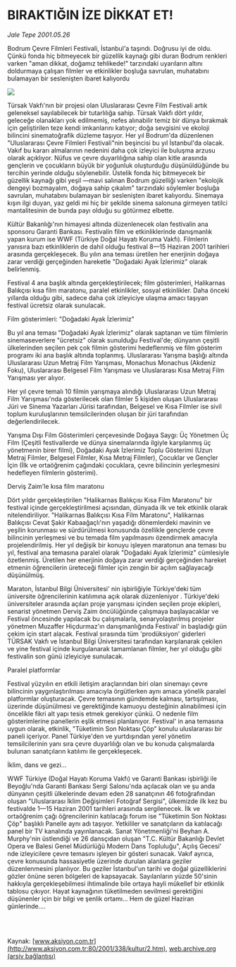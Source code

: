 # BIRAKTIĞIN İZE DİKKAT ET!

*Jale Tepe 2001.05.26*

<div>
 <p class="spot">
  Bodrum Çevre Filmleri Festivali, İstanbul'a taşındı. Doğrusu iyi de oldu. Çünkü fonda hiç bitmeyecek bir güzellik kaynağı gibi duran Bodrum renkleri varken "aman dikkat, doğamız tehlikede!" tarzındaki uyarıların altını doldurmaya çalışan filmler ve etkinlikler boşluğa savrulan, muhatabını bulamayan bir seslenişten ibaret kalıyordu
 </p>
 <p class="metin">
 </p>
 <img border="0" src="/web/20020428181317im_/http://www.aksiyon.com.tr/2001/338/resimler/Cevre.jpg"/>
 <p class="metin">
  Türsak Vakfı'nın bir projesi olan Uluslararası Çevre Film Festivali artık geleneksel sayılabilecek bir tutarlılığa sahip.  Türsak Vakfı dört yıldır, geleceğe olanakları yok edilmemiş, nefes alınabilir temiz bir dünya bırakmak için geliştirilen teze kendi imkanlarını katıyor; doğa sevgisini ve ekoloji bilincini sinematoğrafik düzleme taşıyor. Her yıl Bodrum'da düzenlenen "Uluslararası Çevre Filmleri Festivali"nin beşincisi bu yıl İstanbul'da olacak. Vakıf bu kararı almalarının nedenini daha çok izleyici ile buluşma arzusu olarak açıklıyor. Nüfus ve çevre duyarlılığına sahip olan kitle arasında gençlerin ve çocukların büyük bir yoğunluk oluşturduğu düşünüldüğünde bu tercihin yerinde olduğu söylenebilir. Üstelik fonda hiç bitmeyecek bir güzellik kaynağı gibi yeşil —mavi salınan Bodrum güzelliği varken "ekolojik dengeyi bozmayalım, doğaya sahip çıkalım" tarzındaki söylemler  boşluğa savrulan, muhatabını bulamayan bir seslenişten ibaret kalıyordu. Sinemaya kışın ilgi duyan, yaz geldi mi hiç bir şekilde sinema salonuna girmeyen tatilci mantalitesinin de bunda payı olduğu su götürmez elbette.
 </p>
 <p class="metin">
  Kültür Bakanlığı'nın himayesi altında düzenlenecek olan festivalin ana sponsoru Garanti Bankası. Festivalin film ve etkinliklerinde danışmanlık yapan kurum ise WWF (Türkiye Doğal Hayatı Koruma Vakfı). Filmlerin yanısıra bazı etkinliklerin de dahil olduğu festival 8—15 Haziran 2001 tarihleri arasında gerçekleşecek. Bu yılın ana teması üretilen her enerjinin doğaya zarar verdiği gerçeğinden hareketle "Doğadaki Ayak İzlerimiz" olarak belirlenmiş.
 </p>
 <p class="metin">
  Festival 4 ana başlık altında gerçekleştirilecek; film gösterimleri, Halikarnas Balıkçısı kısa film maratonu, paralel etkinlikler, sosyal etkinlikler. Daha önceki yıllarda olduğu gibi, sadece daha çok izleyiciye ulaşma amacı taşıyan festival ücretsiz olarak sunulacak.
 </p>
 <p class="metin">
  Film gösterimleri: "Doğadaki Ayak İzlerimiz"
 </p>
 <p class="metin">
  Bu yıl ana teması "Doğadaki Ayak İzlerimiz" olarak saptanan ve tüm filmlerin sinemaseverlere "ücretsiz" olarak sunulduğu Festival'de; dünyanın çeşitli ülkelerinden seçilen pek çok filmin gösterimi hedeflenmiş ve film gösterim programı iki ana başlık altında toplanmış. Uluslararası Yarışma başlığı altında Uluslararası Uzun Metraj Film Yarışması, Monachus Monachus (Akdeniz Foku), Uluslararası Belgesel Film Yarışması ve Uluslararası Kısa Metraj Film Yarışması yer alıyor.
 </p>
 <p class="metin">
  Her yıl çevre temalı 10 filmin yarışmaya alındığı Uluslararası Uzun Metraj Film Yarışması'nda gösterilecek olan filmler 5 kişiden oluşan Uluslararası Jüri ve Sinema Yazarları Jürisi tarafından, Belgesel ve Kısa Filmler ise sivil toplum kuruluşlarının temsilcilerinden oluşan bir jüri tarafından değerlendirilecek.
 </p>
 <p class="metin">
  Yarışma Dışı Film Gösterimleri çerçevesinde Doğaya Saygı: Üç Yönetmen Üç Film (Çeşitli festivallerde ve dünya sinemalarında ilgiyle karşılanmış üç yönetmenin birer filmi), Doğadaki Ayak İzlerimiz Toplu Gösterimi (Uzun Metraj Filmler, Belgesel Filmler, Kısa Metraj Filmler), Çocuklar ve Gençler İçin (İlk ve ortaöğrenim çağındaki çocuklara, çevre bilincinin yerleşmesini hedefleyen filmlerin gösterimi).
 </p>
 <p class="metin">
  Derviş Zaim'le kısa film maratonu
 </p>
 <p class="metin">
  Dört yıldır gerçekleştirilen "Halikarnas Balıkçısı Kısa Film Maratonu" bir festival içinde gerçekleştirilmesi açısından, dünyada ilk ve tek etkinlik olarak nitelendiriliyor. "Halikarnas Balıkçısı Kısa Film Maratonu", Halikarnas Balıkçısı Cevat Şakir Kabaağaçlı'nın yaşadığı dönemlerdeki mavinin ve yeşilin korunması ve sürdürülmesi konusunda özellikle gençlerde çevre bilincinin yerleşmesi ve bu temada film yapılmasını özendirmek amacıyla projelendirilmiş. Her yıl değişik bir konuyu işleyen maratonun ana teması bu yıl, festival ana temasına paralel olarak "Doğadaki Ayak İzlerimiz" cümlesiyle özetlenmiş. Üretilen her enerjinin doğaya zarar verdiği gerçeğinden hareket etmenin  öğrencilerin üreteceği filmler için zengin bir açılım sağlayacağı düşünülmüş.
 </p>
 <p class="metin">
  Maraton, İstanbul Bilgi Üniversitesi' nin işbirliğiyle Türkiye'deki tüm üniversite öğrencilerinin katılımına açık olarak düzenleniyor . Türkiye'deki üniversiteler arasında açılan proje yarışması içinden seçilen proje ekipleri, senarist yönetmen Derviş Zaim öncülüğünde çalışmaya başlayacaklar ve Festival öncesinde yapılacak bu çalışmalarla, senaryolaştırılmış projeler yönetmen Muzaffer Hiçdurmaz'ın danışmanlığında Festival' in başladığı gün çekim için start alacak. Festival sırasında tüm 'prodüksiyon' giderleri TÜRSAK Vakfı ve İstanbul Bilgi Üniversitesi tarafından karşılanarak çekilen ve yine festival içinde kurgulanarak tamamlanan filmler, her yıl olduğu gibi festivalin son günü izleyiciye sunulacak.
 </p>
 <p class="metin">
  Paralel platformlar
 </p>
 <p class="metin">
  Festival yüzyılın en etkili iletişim araçlarından biri olan sinemayı çevre bilincinin yaygınlaştırılması amacıyla örgütlerken aynı amaca yönelik paralel platformlar oluşturacak. Çevre temasının gündemde kalması, tartışılması, üzerinde düşünülmesi ve gerektiğinde kamuoyu desteğinin alınabilmesi için öncelikle fikri alt yapı tesis etmek gerekiyor çünkü. O nedenle film gösterimlerine panellerin eşlik etmesi planlanıyor. Festival' in ana temasına uygun olarak, etkinlik, "Tüketimin Son Noktası Çöp" konulu uluslararası bir paneli içeriyor. Panel Türkiye'den ve yurtdışından yerel yönetim temsilcilerinin yanı sıra çevre duyarlılığı olan ve bu konuda çalışmalarda bulunan sanatçıların katılımı ile gerçekleşecek.
 </p>
 <p class="metin">
  İklim, dans ve gezi...
 </p>
 <p class="metin">
  WWF Türkiye (Doğal Hayatı Koruma Vakfı) ve Garanti Bankası işbirliği ile Beyoğlu'nda Garanti Bankası Sergi Salonu'nda açılacak olan ve şu anda dünyanın çeşitli ülkelerinde devam eden 28 sanatçının 46 fotoğrafından oluşan "Uluslararası İklim Değişimleri Fotoğraf Sergisi", ülkemizde ilk kez bu festivalde 1—15 Haziran 2001 tarihleri arasında sergilenecek.   İlk ve ortaöğrenim çağı öğrencilerinin katılacağı forum ise "Tüketimin Son Noktası Çöp" başlıklı Panelle aynı adı taşıyor. Yetkililer ve sanatçıların da katılacağı panel bir TV kanalında yayınlanacak. Sanat Yönetmenliği'ni Beyhan A. Murphy'nin üstlendiği ve 26 dansçıdan oluşan "T.C. Kültür Bakanlığı Devlet Opera ve Balesi Genel Müdürlüğü Modern Dans Topluluğu", Açılış Gecesi' nde izleyicilere çevre temasını işleyen bir gösteri sunacak. Vakıf ayrıca,  çevre konusunda hassasiyetle üzerinde durulan alanlara geziler düzenlenmesini planlıyor. Bu geziler İstanbul'un tarihi ve doğal güzelliklerini gözler önüne seren bölgeleri de kapsayacak.  Sayılanların yüzde 50'sinin hakkıyla gerçekleşebilmesi ihtimalinde bile ortaya hayli mükellef bir etkinlik tablosu çıkıyor. Hayat kaynağının tüketilmeden sevilmesi gerektiğini düşünenler için bir bilgi ve şenlik ortamı... Hem de güzel Haziran günlerinde....
 </p>
 <p class="metin">
 </p>
 <br/>
 <br/>
</div>

Kaynak: [www.aksiyon.com.tr](http://www.aksiyon.com.tr:80/2001/338/kultur/2.htm), [web.archive.org (arşiv bağlantısı)](http://web.archive.org/web/20020428181317/http://www.aksiyon.com.tr:80/2001/338/kultur/2.htm)
